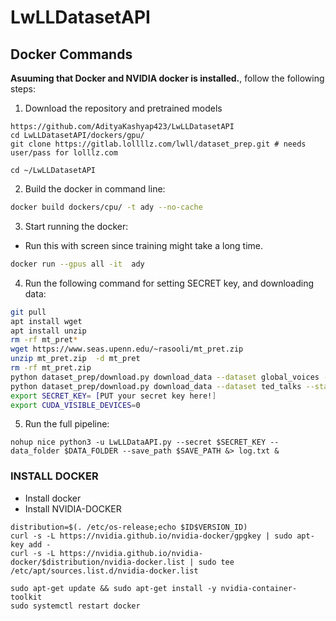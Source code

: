 # LwLLDatasetAPI

## Docker Commands

__Asuuming that Docker and NVIDIA docker is installed.__, follow the following steps:

1. Download the repository and pretrained models
```
https://github.com/AdityaKashyap423/LwLLDatasetAPI
cd LwLLDatasetAPI/dockers/gpu/
git clone https://gitlab.lollllz.com/lwll/dataset_prep.git # needs user/pass for lolllz.com

cd ~/LwLLDatasetAPI
```


2. Build the docker in command line:
```bash
docker build dockers/cpu/ -t ady --no-cache
```

3. Start running the docker:

* Run this with screen since training might take a long time.
```bash
docker run --gpus all -it  ady
```

4. Run the following command for setting SECRET key, and downloading data:
```bash
git pull 
apt install wget
apt install unzip
rm -rf mt_pret*
wget https://www.seas.upenn.edu/~rasooli/mt_pret.zip
unzip mt_pret.zip  -d mt_pret
rm -rf mt_pret.zip
python dataset_prep/download.py download_data --dataset global_voices --stage development --output $DATA_FOLDER/.. --overwrite True
python dataset_prep/download.py download_data --dataset ted_talks --stage development --output $DATA_FOLDER/.. --overwrite True
export SECRET_KEY= [PUT your secret key here!]
export CUDA_VISIBLE_DEVICES=0
```

5. Run the full pipeline:
```
nohup nice python3 -u LwLLDataAPI.py --secret $SECRET_KEY --data_folder $DATA_FOLDER --save_path $SAVE_PATH &> log.txt &
```


### INSTALL DOCKER 
* Install docker
* Install NVIDIA-DOCKER
```
distribution=$(. /etc/os-release;echo $ID$VERSION_ID)
curl -s -L https://nvidia.github.io/nvidia-docker/gpgkey | sudo apt-key add -
curl -s -L https://nvidia.github.io/nvidia-docker/$distribution/nvidia-docker.list | sudo tee /etc/apt/sources.list.d/nvidia-docker.list

sudo apt-get update && sudo apt-get install -y nvidia-container-toolkit
sudo systemctl restart docker

```




